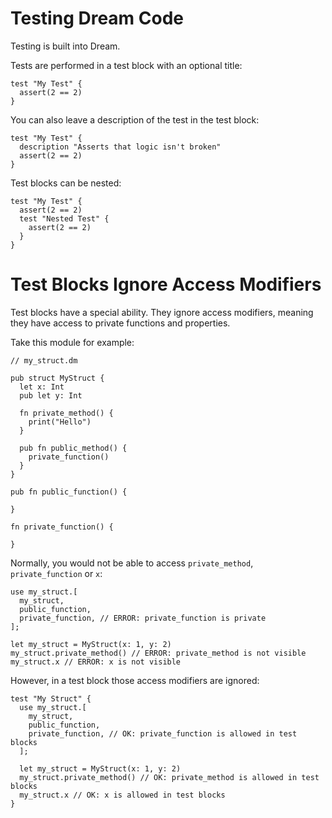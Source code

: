 # Testing Dream Code

Testing is built into Dream.

Tests are performed in a test block with an optional title:
```
test "My Test" {
  assert(2 == 2)
}
```

You can also leave a description of the test in the test block:
```
test "My Test" {
  description "Asserts that logic isn't broken"
  assert(2 == 2)
}
```

Test blocks can be nested:
```
test "My Test" {
  assert(2 == 2)
  test "Nested Test" {
    assert(2 == 2)
  }
}
```

# Test Blocks Ignore Access Modifiers

Test blocks have a special ability. They ignore access modifiers, meaning they have access
to private functions and properties.

Take this module for example:
```
// my_struct.dm

pub struct MyStruct {
  let x: Int
  pub let y: Int

  fn private_method() {
    print("Hello")
  }

  pub fn public_method() {
    private_function()
  }
}

pub fn public_function() {

}

fn private_function() {

}
```

Normally, you would not be able to access `private_method`, `private_function` or `x`:
```
use my_struct.[
  my_struct,
  public_function,
  private_function, // ERROR: private_function is private
];

let my_struct = MyStruct(x: 1, y: 2)
my_struct.private_method() // ERROR: private_method is not visible
my_struct.x // ERROR: x is not visible
```

However, in a test block those access modifiers are ignored:
```
test "My Struct" {
  use my_struct.[
    my_struct,
    public_function,
    private_function, // OK: private_function is allowed in test blocks
  ];

  let my_struct = MyStruct(x: 1, y: 2)
  my_struct.private_method() // OK: private_method is allowed in test blocks
  my_struct.x // OK: x is allowed in test blocks
}
```
